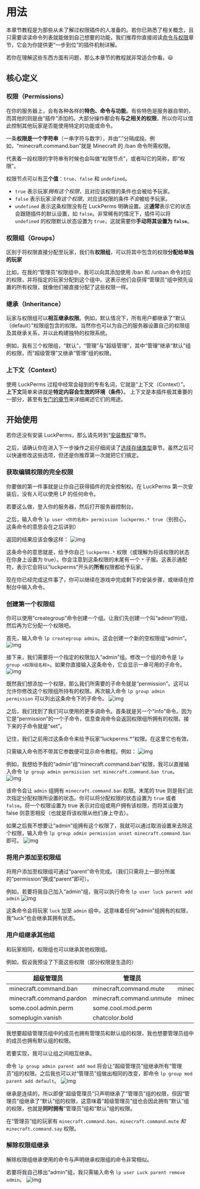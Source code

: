 # 用法

本章节教程是为那些从未了解过权限插件的人准备的。若你已熟悉了相关概念，且只需要读读命令列表就能做到自己想要的功能，我们推荐你直接阅读[命令与权限]()章节，它会为你提供更“一步到位”的插件机制详解。

若你在理解这些东西方面有问题，那么本章节的教程就非常适合你看。😃

## 核心定义

### 权限（Permissions）

在你的服务器上，会有各种各样的**特色、命令与功能**。有些特色是服务器自带的，而其他的则是由“插件”添加的。大部分操作都会有**与之相关的权限**，所以你可以借此控制其他玩家是否能使用特定的功能或命令。

一条**权限是一个字符串**（一串字符与数字），并由“.”分隔成段。例如，“minecraft.command.ban”就是 Minecraft 的 /ban 命令所需权限。

代表着一段权限的字符串有时候也会叫做“权限节点”，或者叫它的简称，即“权限”。

权限节点可以有**三个值**：`true`、`false` 和 `undefined`。
* `true` 表示玩家*拥有这个权限*，且对应该权限的条件也会被给予玩家。
* `false` 表示玩家*没有这个权限*，对应该权限的条件*不会*被给予玩家。
* `undefined` 表示这条权限没有在 LuckPerms 明确设置。这**通常**表示它的状态会跟随插件的默认设置，如 `false`。非常稀有的情况下，插件可以将 `undefined` 的权限默认状态设置为 `true`，这就需要你**手动将其设置为 `false`**。

### 权限组（Groups）

区别于将权限直接分配至玩家，我们有**权限组**，可以将其中包含的权限**分配给单独的玩家**

比如，在我的“管理员”权限组中，我可以向其添加使用 /ban 和 /unban 命令对应的权限，并将指定的玩家分配到这个组中。这表示他们会获得“管理员”组中预先设置的所有权限，就像他们被直接分配了这些权限一样。

### 继承（Inheritance）

玩家与权限组可以**相互继承权限**。例如，默认情况下，所有用户都继承了“默认（default）”权限组包含的权限。当然你也可以为自己的服务器设置自己的权限组及其继承关系，并以此构建独特的权限系统。

例如，我有三个权限组，“默认”，“管理”与“超级管理”，其中“管理”继承“默认”组的权限，而“超级管理”又继承“管理”组的权限。

### 上下文（Context）

使用 LuckPerms 过程中经常会碰到的专有名词，它就是“上下文（Context）”。
**上下文**简单来讲就是**特定内容会生效的环境（条件）**。
上下文是本插件极其重要的一部分，甚至有[专门的章节]()来详细阐述它们的用途。

## 开始使用

若你还没有安装 LuckPerms，那么请先转到“[安装教程](install-on-a-single-server.md)”章节。

之后，请确认你在进入下一步操作之前仔细阅读了[选择存储类型]()章节。虽然之后可以快速修改这些选项，但还是你推荐第一次就把它们搞定。

### 获取编辑权限的完全权限

你要做的第一件事就是让你自己获得插件的完全控制权。在 LuckPerms 第一次安装后，没有人可以使用 LP 的任何命令。

若要这么做，登入你的服务器，然后打开服务器控制台。

之后，输入命令 `lp user <你的名称> permission luckperms.* true`（别担心，这条命令的意思会在之后讲到）

返回的结果应该会像这样：
![img](/images/getting-started-1.png)

这条命令的意思就是，给予你自己 `luckperms.*` 权限（或理解为将该权限的状态在你身上设置为 true）。你会注意到这条权限的末尾有一个 `*` 子服。这表示通配符，表示它会将以“luckperms”开头的**所有**权限都给予玩家。

现在你已经完成这件事了，你可以继续在游戏中完成剩下的安装步骤，或继续在控制台中输入命令。

### 创建第一个权限组

你可以使用“creategroup”命令创建一个组。让我们先创建一个叫“admin”的组，然后再为它分配一个权限吧。

首先，输入命令 `lp creategroup admin`。这会创建一个新的空权限组“admin”。
![img](/images/getting-started-2.png)

接下来，我们需要将一个指定的权限加入“admin”组。修改一个组的命令是 `lp group <权限组名称>`。如果你直接输入这条命令，它会显示一串可用的子命令。
![img](/images/getting-started-3.png)

既然我们想添加一个权限，那么我们所需要的子命令就是“permission”。这可以允许你修改这个权限组所持有的权限。再次输入命令 `lp group admin permission` 可以列出这条命令下的子命令。
![img](/images/getting-started-4.png)

之后，我们找到了我们可以使用的更多调命令。首条就是另一个“info”命令。因为它是“permission”的一个子命令，信息查询命令会返回权限组所拥有的权限。接下来的子命令就是“set”。

记住，我们之前用过这条命令来给予玩家“luckperms.*”权限。在这里它也有效。

只需输入命令而不带其它参数便可显示命令教程。例如：
![img](/images/getting-started-5.png)

例如，我想给予我的“admin”组“minecraft.command.ban”权限，我可以直接输入命令 `lp group admin permission set minecraft.command.ban true`。
![img](/images/getting-started-6.png)

该命令会让 `admin` 组拥有 `minecraft.command.ban` 权限。末尾的 true 则是我们此次指定分配权限所设置的状态。你可以将分配权限的状态设置为 `true` 或者 `false`。将一个权限设置为 true 表示对应组或用户拥有该权限，而将其设置为 false 则意思相反（也就是将该权限从他们身上夺去）。

如果之后我不想要让“admin”组拥有这个权限了，我就可以通过取消设置来去除这个权限，输入命令 `lp group admin permission unset minecraft.command.ban` 即可。
![img](/images/getting-started-7.png)

### 将用户添加至权限组

将用户添加至权限组可通过“parent”命令完成。（我们只需将上一部分所属的“permission”换成“parent”即可）。

例如，若要将我自己加入“admin”组，我可以执行命令 `lp user luck parent add admin`
![img](/images/getting-started-8.png)

这条命令会将玩家 `luck` 加至 `admin` 组中。这意味着任何“admin”组拥有的权限，我“luck”也会继承其拥有状态。

### 用户组继承其他组

和玩家相同，权限组也可以继承其他权限组。

例如，假设我预设了下面这些权限（部分权限是生造的）

|超级管理员|管理员|默认组|
|---|---|---|
|minecraft.command.ban|minecraft.command.mute|minecraft.command.say|
|minecraft.command.pardon|minecraft.command.unmute|minecraft.command.me|
|some.cool.admin.perm|some.cool.mod.perm||
|someplugin.vanish|chatcolor.bold||

我想要超级管理员组中的成员也拥有管理员和默认组的权限，我也想要管理员组中的成员也拥有默认组的权限。

若要实现，我可以让组之间相互继承。

命令 `lp group admin parent add mod` 将会让“超级管理员”组继承所有“管理员”组的权限。之后我也可以对“管理员”组做出相同的改变，即命令 `lp group mod parent add default`。
![img](/images/getting-started-9.png)

继承是连续的，所以即便“超级管理员”只声明继承了“管理员”组的权限，但因“管理员”组继承了“默认”组的权限，这意味着“超级管理员”组也会因此拥有“默认”组的权限，也就是**同时拥有**“管理员”组和“默认”组的权限。

在“管理员”组的玩家有 `minecraft.command.ban`、`minecraft.command.mute` *和* `minecraft.command.say` 权限。

### 解除权限组继承

解除权限组继承使用的命令与声明继承权限组的命令非常相似。

若要将我自己移出“admin”组，我只需输入命令 `lp user Luck parent remove admin`。
![img](/images/getting-started-10.png)
